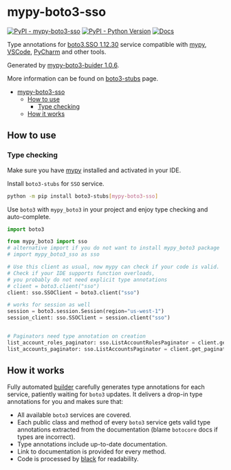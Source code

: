 # mypy-boto3-sso

[![PyPI - mypy-boto3-sso](https://img.shields.io/pypi/v/mypy-boto3-sso.svg?color=blue)](https://pypi.org/project/mypy-boto3-sso)
[![PyPI - Python Version](https://img.shields.io/pypi/pyversions/mypy-boto3-sso.svg?color=blue)](https://pypi.org/project/mypy-boto3-sso)
[![Docs](https://img.shields.io/readthedocs/mypy-boto3-builder.svg?color=blue)](https://mypy-boto3-builder.readthedocs.io/)

Type annotations for
[boto3.SSO 1.12.30](https://boto3.amazonaws.com/v1/documentation/api/1.12.30/reference/services/sso.html#SSO) service
compatible with [mypy](https://github.com/python/mypy), [VSCode](https://code.visualstudio.com/),
[PyCharm](https://www.jetbrains.com/pycharm/) and other tools.

Generated by [mypy-boto3-buider 1.0.6](https://github.com/vemel/mypy_boto3_builder).

More information can be found on [boto3-stubs](https://pypi.org/project/boto3-stubs/) page.

- [mypy-boto3-sso](#mypy-boto3-sso)
  - [How to use](#how-to-use)
    - [Type checking](#type-checking)
  - [How it works](#how-it-works)

## How to use

### Type checking

Make sure you have [mypy](https://github.com/python/mypy) installed and activated in your IDE.

Install `boto3-stubs` for `SSO` service.

```bash
python -m pip install boto3-stubs[mypy-boto3-sso]
```

Use `boto3` with `mypy_boto3` in your project and enjoy type checking and auto-complete.

```python
import boto3

from mypy_boto3 import sso
# alternative import if you do not want to install mypy_boto3 package
# import mypy_boto3_sso as sso

# Use this client as usual, now mypy can check if your code is valid.
# Check if your IDE supports function overloads,
# you probably do not need explicit type annotations
# client = boto3.client("sso")
client: sso.SSOClient = boto3.client("sso")

# works for session as well
session = boto3.session.Session(region="us-west-1")
session_client: sso.SSOClient = session.client("sso")


# Paginators need type annotation on creation
list_account_roles_paginator: sso.ListAccountRolesPaginator = client.get_paginator("list_account_roles")
list_accounts_paginator: sso.ListAccountsPaginator = client.get_paginator("list_accounts")
```

## How it works

Fully automated [builder](https://github.com/vemel/mypy_boto3_builder) carefully generates
type annotations for each service, patiently waiting for `boto3` updates. It delivers
a drop-in type annotations for you and makes sure that:

- All available `boto3` services are covered.
- Each public class and method of every `boto3` service gets valid type annotations
  extracted from the documentation (blame `botocore` docs if types are incorrect).
- Type annotations include up-to-date documentation.
- Link to documentation is provided for every method.
- Code is processed by [black](https://github.com/psf/black) for readability.